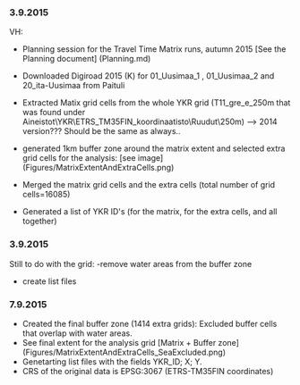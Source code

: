 ### 3.9.2015
VH:
- Planning session for the Travel Time Matrix runs, autumn 2015 [See the Planning document] (Planning.md)


- Downloaded Digiroad 2015 (K) for 01_Uusimaa_1 , 01_Uusimaa_2 and 20_ita-Uusimaa from Paituli


- Extracted Matix grid cells from the whole YKR grid (T11_gre_e_250m that was found under Aineistot\YKR\ETRS_TM35FIN_koordinaatisto\Ruudut\250m) --> 2014 version??? Should be the same as always..
- generated 1km buffer zone around the matrix extent and selected extra grid cells for the analysis: [see image] (Figures/MatrixExtentAndExtraCells.png)
- Merged the matrix grid cells and the extra cells (total number of grid cells=16085)
- Generated a list of YKR ID's (for the matrix, for the extra cells, and all together)



### 3.9.2015

Still to do with the grid: 
-remove water areas from the buffer zone
- create list files

### 7.9.2015

- Created the final buffer zone (1414 extra grids): Excluded buffer cells that overlap with water areas.
- See final extent for the analysis grid [Matrix + Buffer zone] (Figures/MatrixExtentAndExtraCells_SeaExcluded.png)
- Genetarting list files with the fields YKR_ID; X; Y. 
- CRS of the original data is EPSG:3067 (ETRS-TM35FIN coordinates)
